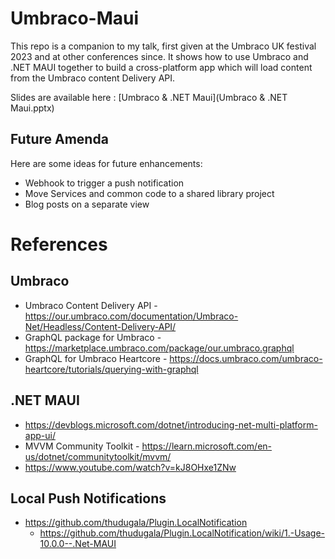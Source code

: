 # Umbraco-Maui

This repo is a companion to my talk, first given at the Umbraco UK festival 2023 and at other conferences since. It shows how to use Umbraco and .NET MAUI together to build a cross-platform app which will load content from the Umbraco content Delivery API.

Slides are available here : [Umbraco & .NET Maui](Umbraco & .NET Maui.pptx)

## Future Amenda

Here are some ideas for future enhancements:

- Webhook to trigger a push notification
- Move Services and common code to a shared library project
- Blog posts on a separate view


# References

## Umbraco

- Umbraco Content Delivery API - https://our.umbraco.com/documentation/Umbraco-Net/Headless/Content-Delivery-API/
- GraphQL package for Umbraco - https://marketplace.umbraco.com/package/our.umbraco.graphql
- GraphQL for Umbraco Heartcore - https://docs.umbraco.com/umbraco-heartcore/tutorials/querying-with-graphql

## .NET MAUI

- https://devblogs.microsoft.com/dotnet/introducing-net-multi-platform-app-ui/
- MVVM Community Toolkit - https://learn.microsoft.com/en-us/dotnet/communitytoolkit/mvvm/
- https://www.youtube.com/watch?v=kJ8OHxe1ZNw

## Local Push Notifications

- https://github.com/thudugala/Plugin.LocalNotification
    - https://github.com/thudugala/Plugin.LocalNotification/wiki/1.-Usage-10.0.0--.Net-MAUI


